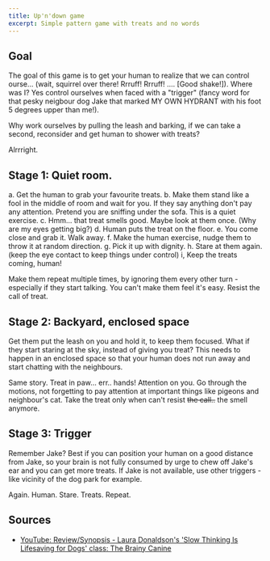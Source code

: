 ```yaml
---
title: Up'n'down game
excerpt: Simple pattern game with treats and no words
---
```



## Goal
The goal of this game is to get your human to realize that we can control ourse... (wait, squirrel over there! Rrruff! Rrruff! .... [Good shake!]). Where was I? Yes control ourselves when faced with a "trigger" (fancy word for that pesky neigbour dog Jake that marked MY OWN HYDRANT with his foot 5 degrees upper than me!). 

Why work ourselves by pulling the leash and barking, if we can take a second, reconsider and get human to shower with treats?

Alrrright. 

## Stage 1: Quiet room. 

a. Get the human to grab your favourite treats. 
b. Make them stand like a fool in the middle of room and wait for you. If they say anything don't pay any attention. Pretend you are sniffing under the sofa. This is a quiet exercise.
c. Hmm... that treat smells good. Maybe look at them once. (Why are my eyes getting big?)
d. Human puts the treat on the floor. 
e. You come close and grab it. Walk away.
f. Make the human exercise, nudge them to throw it at random direction. 
g. Pick it up with dignity. 
h. Stare at them again. (keep the eye contact to keep things under control) 
i, Keep the treats coming, human!

Make them repeat multiple times, by ignoring them every other turn - especially if they start talking. You can't make them feel it's easy. Resist the call of treat.


## Stage 2: Backyard, enclosed space 

Get them put the leash on you and hold it, to keep them focused. What if they start staring at the sky, instead of giving you treat? This needs to happen in an enclosed space so that your human does not run away and start chatting with the neighbours.

Same story. Treat in paw... err.. hands! Attention on you. Go through the motions, not forgetting to pay attention at important things like pigeons and neighbour's cat. Take the treat only when can't resist ~~the call..~~ the smell anymore.


## Stage 3: Trigger
Remember Jake? Best if you can position your human on a good distance from Jake, so your brain is not fully consumed by urge to chew off Jake's ear and you can get more treats. If Jake is not available, use other triggers - like vicinity of the dog park for example.  

Again. Human. Stare. Treats. Repeat.


## Sources
- [YouTube: Review/Synopsis - Laura Donaldson's 'Slow Thinking Is Lifesaving for Dogs' class: The Brainy Canine](https://www.youtube.com/watch?v=l3noLRrwkgU)
